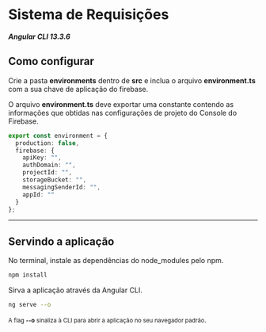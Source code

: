 # Sistema de Requisições
<em><strong>Angular CLI 13.3.6</strong></em>
## Como configurar

Crie a pasta <strong>environments</strong> dentro de <strong>src</strong> e inclua o arquivo <strong>environment.ts</strong> com a sua chave de aplicação do firebase.

O arquivo <strong>environment.ts</strong> deve exportar uma constante contendo as informações que obtidas nas configurações de projeto do Console do Firebase.


```typescript
export const environment = {
  production: false,
  firebase: {
    apiKey: "",
    authDomain: "",
    projectId: "",
    storageBucket: "",
    messagingSenderId: "",
    appId: ""
  }
};
```
---

## Servindo a aplicação

No terminal, instale as dependências do node_modules pelo npm.
```bash
npm install
```

Sirva a aplicação através da Angular CLI.
```bash
ng serve --o
```
<small>A flag <strong>--o</strong> sinaliza à CLI para abrir a aplicação no seu navegador padrão</small>.

